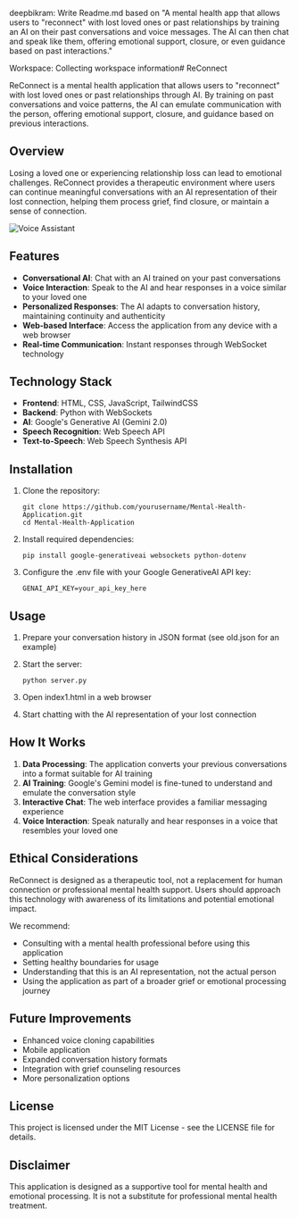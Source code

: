 deepbikram: Write Readme.md based on "A mental health app that allows users to "reconnect" with lost loved ones or past relationships by training an AI on their past conversations and voice messages. The AI can then chat and speak like them, offering emotional support, closure, or even guidance based on past interactions."

Workspace: Collecting workspace information# ReConnect

ReConnect is a mental health application that allows users to "reconnect" with lost loved ones or past relationships through AI. By training on past conversations and voice patterns, the AI can emulate communication with the person, offering emotional support, closure, and guidance based on previous interactions.

## Overview

Losing a loved one or experiencing relationship loss can lead to emotional challenges. ReConnect provides a therapeutic environment where users can continue meaningful conversations with an AI representation of their lost connection, helping them process grief, find closure, or maintain a sense of connection.

![Voice Assistant](voice-assistant.gif)

## Features

- **Conversational AI**: Chat with an AI trained on your past conversations
- **Voice Interaction**: Speak to the AI and hear responses in a voice similar to your loved one
- **Personalized Responses**: The AI adapts to conversation history, maintaining continuity and authenticity
- **Web-based Interface**: Access the application from any device with a web browser
- **Real-time Communication**: Instant responses through WebSocket technology

## Technology Stack

- **Frontend**: HTML, CSS, JavaScript, TailwindCSS
- **Backend**: Python with WebSockets
- **AI**: Google's Generative AI (Gemini 2.0)
- **Speech Recognition**: Web Speech API
- **Text-to-Speech**: Web Speech Synthesis API

## Installation

1. Clone the repository:
   ```
   git clone https://github.com/yourusername/Mental-Health-Application.git
   cd Mental-Health-Application
   ```

2. Install required dependencies:
   ```
   pip install google-generativeai websockets python-dotenv
   ```

3. Configure the .env file with your Google GenerativeAI API key:
   ```
   GENAI_API_KEY=your_api_key_here
   ```

## Usage

1. Prepare your conversation history in JSON format (see old.json for an example)

2. Start the server:
   ```
   python server.py
   ```

3. Open index1.html in a web browser

4. Start chatting with the AI representation of your lost connection

## How It Works

1. **Data Processing**: The application converts your previous conversations into a format suitable for AI training
2. **AI Training**: Google's Gemini model is fine-tuned to understand and emulate the conversation style
3. **Interactive Chat**: The web interface provides a familiar messaging experience
4. **Voice Interaction**: Speak naturally and hear responses in a voice that resembles your loved one

## Ethical Considerations

ReConnect is designed as a therapeutic tool, not a replacement for human connection or professional mental health support. Users should approach this technology with awareness of its limitations and potential emotional impact.

We recommend:
- Consulting with a mental health professional before using this application
- Setting healthy boundaries for usage
- Understanding that this is an AI representation, not the actual person
- Using the application as part of a broader grief or emotional processing journey

## Future Improvements

- Enhanced voice cloning capabilities
- Mobile application
- Expanded conversation history formats
- Integration with grief counseling resources
- More personalization options

## License

This project is licensed under the MIT License - see the LICENSE file for details.

## Disclaimer

This application is designed as a supportive tool for mental health and emotional processing. It is not a substitute for professional mental health treatment.